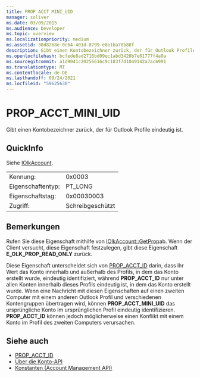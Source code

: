 ```yaml
---
title: PROP_ACCT_MINI_UID
manager: soliver
ms.date: 03/09/2015
ms.audience: Developer
ms.topic: overview
ms.localizationpriority: medium
ms.assetid: 30d8268e-0c64-401d-8799-e8e1ba78b88f
description: Gibt einen Kontobezeichner zurück, der für Outlook Profile eindeutig ist.
ms.openlocfilehash: bcfede8ad2716bd09ec1abd3420b7e61777f4a0a
ms.sourcegitcommit: a1d9041c20256616c9c183f7d1049142a7ac6991
ms.translationtype: MT
ms.contentlocale: de-DE
ms.lasthandoff: 09/24/2021
ms.locfileid: "59625630"
---
```

# <a name="prop_acct_mini_uid"></a>PROP_ACCT_MINI_UID

Gibt einen Kontobezeichner zurück, der für Outlook Profile eindeutig ist.
  
## <a name="quick-info"></a>QuickInfo

Siehe [IOlkAccount](iolkaccount.md).
  
|||
|:-----|:-----|
|Kennung:  <br/> |0x0003  <br/> |
|Eigenschaftentyp:  <br/> |PT_LONG  <br/> |
|Eigenschaftstag:  <br/> |0x00030003  <br/> |
|Zugriff:  <br/> |Schreibgeschützt  <br/> |
   
## <a name="remarks"></a>Bemerkungen

Rufen Sie diese Eigenschaft mithilfe von [IOlkAccount::GetProp](iolkaccount-getprop.md)ab. Wenn der Client versucht, diese Eigenschaft festzulegen, gibt diese Eigenschaft **E_OLK_PROP_READ_ONLY** zurück. 
  
Diese Eigenschaft unterscheidet sich von [PROP_ACCT_ID](prop_acct_id.md) darin, dass ihr Wert das Konto innerhalb und außerhalb des Profils, in dem das Konto erstellt wurde, eindeutig identifiziert, während **PROP_ACCT_ID** nur unter allen Konten innerhalb dieses Profils eindeutig ist, in dem das Konto erstellt wurde. Wenn eine Nachricht mit diesen Eigenschaften auf einen zweiten Computer mit einem anderen Outlook Profil und verschiedenen Kontengruppen übertragen wird, können **PROP_ACCT_MINI_UID** das ursprüngliche Konto im ursprünglichen Profil eindeutig identifizieren. **PROP_ACCT_ID** können jedoch möglicherweise einen Konflikt mit einem Konto im Profil des zweiten Computers verursachen. 
  
## <a name="see-also"></a>Siehe auch

- [PROP_ACCT_ID](prop_acct_id.md)  
- [Über die Konto-API](about-the-account-management-api.md) 
- [Konstanten (Account Management API)](constants-account-management-api.md)

